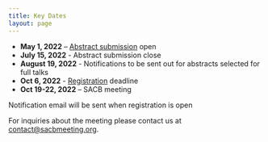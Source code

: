 ```yaml
---
title: Key Dates
layout: page
---
```


- **May 1, 2022** – [Abstract submission](https://forms.gle/gAoWMTB9PK5ysncP6) open
- **July 15, 2022** - Abstract submission close
- **August 19, 2022** - Notifications to be sent out for abstracts selected for full talks
- **Oct 6, 2022** - [Registration](https://mbl.ungerboeck.com/prod/emc00/register.aspx?OrgCode=10&EvtID=17894&AppCode=REG&CC=122060203651) deadline
- **Oct 19-22, 2022** – SACB meeting

Notification email will be sent when registration is open


For inquiries about the meeting please contact us at [contact@sacbmeeting.org](mailto:contact@sacbmeeting.org).
